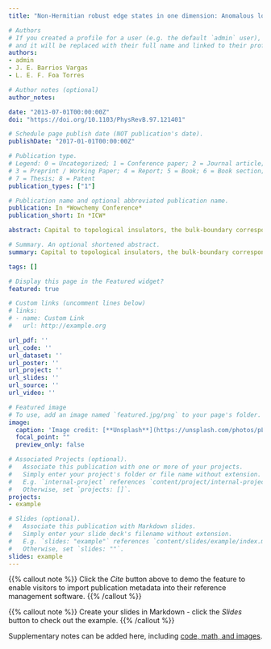 ```yaml
---
title: "Non-Hermitian robust edge states in one dimension: Anomalous localization and eigenspace condensation at exceptional points"

# Authors
# If you created a profile for a user (e.g. the default `admin` user), write the username (folder name) here 
# and it will be replaced with their full name and linked to their profile.
authors:
- admin
- J. E. Barrios Vargas
- L. E. F. Foa Torres

# Author notes (optional)
author_notes:

date: "2013-07-01T00:00:00Z"
doi: "https://doi.org/10.1103/PhysRevB.97.121401"

# Schedule page publish date (NOT publication's date).
publishDate: "2017-01-01T00:00:00Z"

# Publication type.
# Legend: 0 = Uncategorized; 1 = Conference paper; 2 = Journal article;
# 3 = Preprint / Working Paper; 4 = Report; 5 = Book; 6 = Book section;
# 7 = Thesis; 8 = Patent
publication_types: ["1"]

# Publication name and optional abbreviated publication name.
publication: In *Wowchemy Conference*
publication_short: In *ICW*

abstract: Capital to topological insulators, the bulk-boundary correspondence ties a topological invariant computed from the bulk (extended) states with those at the boundary, which are hence robust to disorder. Here we put forward a different ordering unique to non-Hermitian lattices whereby a pristine system becomes devoid of extended states, a property which turns out to be robust to disorder. This is enabled by a peculiar type of non-Hermitian degeneracy where a macroscopic fraction of the states coalesce at a single point with a geometrical multiplicity of 1.

# Summary. An optional shortened abstract.
summary: Capital to topological insulators, the bulk-boundary correspondence ties a topological invariant computed from the bulk (extended) states with those at the boundary, which are hence robust to disorder. Here we put forward a different ordering unique to non-Hermitian lattices whereby a pristine system becomes devoid of extended states, a property which turns out to be robust to disorder. This is enabled by a peculiar type of non-Hermitian degeneracy where a macroscopic fraction of the states coalesce at a single point with a geometrical multiplicity of 1.

tags: []

# Display this page in the Featured widget?
featured: true

# Custom links (uncomment lines below)
# links:
# - name: Custom Link
#   url: http://example.org

url_pdf: ''
url_code: ''
url_dataset: ''
url_poster: ''
url_project: ''
url_slides: ''
url_source: ''
url_video: ''

# Featured image
# To use, add an image named `featured.jpg/png` to your page's folder. 
image:
  caption: 'Image credit: [**Unsplash**](https://unsplash.com/photos/pLCdAaMFLTE)'
  focal_point: ""
  preview_only: false

# Associated Projects (optional).
#   Associate this publication with one or more of your projects.
#   Simply enter your project's folder or file name without extension.
#   E.g. `internal-project` references `content/project/internal-project/index.md`.
#   Otherwise, set `projects: []`.
projects:
- example

# Slides (optional).
#   Associate this publication with Markdown slides.
#   Simply enter your slide deck's filename without extension.
#   E.g. `slides: "example"` references `content/slides/example/index.md`.
#   Otherwise, set `slides: ""`.
slides: example
---
```


{{% callout note %}}
Click the *Cite* button above to demo the feature to enable visitors to import publication metadata into their reference management software.
{{% /callout %}}

{{% callout note %}}
Create your slides in Markdown - click the *Slides* button to check out the example.
{{% /callout %}}

Supplementary notes can be added here, including [code, math, and images](https://wowchemy.com/docs/writing-markdown-latex/).
